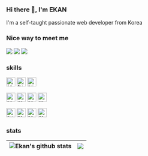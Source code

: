 ### Hi there 👋, I'm EKAN

I'm a self-taught passionate web developer from Korea

### Nice way to meet me
<p>
  <a href="https://ekan.kr" target="_blank"><img src="https://img.shields.io/badge/Blog-DD0B78?style=flat-square"/></a>
  <a href="https://www.linkedin.com/in/ekankr2/?locale=en_US" target="_blank"><img src="https://img.shields.io/badge/IkhwanIm-0A66C2?style=flat-square&logo=Linkedin&logoColor=white"/></a>
  <a href="mailto:ekankr2@naver.com" target="_blank"><img src="https://img.shields.io/badge/ekankr2@naver.com-brightgreen?style=flat-square&logo=Naver&logoColor=white"/></a>
</p>

###  skills
<p>
<code><img height="24" alt="javascript" src="https://cdn.worldvectorlogo.com/logos/logo-javascript.svg"></code>
<code><img height="24" alt="typescript" src="https://cdn.worldvectorlogo.com/logos/typescript.svg"></code>
<code><img height="24" alt="python" src="https://cdn.worldvectorlogo.com/logos/python-5.svg"></code>
</p>

<p>
<code><img height="24" alt="nodejs" src="https://cdn.worldvectorlogo.com/logos/nodejs-2.svg"></code>
<code><img height="24" alt="react" src="https://cdn.worldvectorlogo.com/logos/react-2.svg"></code>
<code><img height="24" alt="nextjs" src="https://cdn.worldvectorlogo.com/logos/next-js.svg"></code>
<code><img height="24" alt="spring" src="https://cdn.worldvectorlogo.com/logos/fastapi.svg"></code>
</p>

<p>
<code><img height="24" alt="aws" src="https://cdn.worldvectorlogo.com/logos/aws-2.svg"></code>
<code><img height="24" alt="mongodb" src="https://cdn.worldvectorlogo.com/logos/mongodb-icon-1-1.svg"></code>
<code><img height="24" alt="postgresql" src="https://cdn.worldvectorlogo.com/logos/postgresql.svg"></code>
<code><img height="24" alt="redis" src="https://cdn.worldvectorlogo.com/logos/redis.svg"></code>
</p>

### stats

| <img align="center" src="https://github-readme-stats-git-masterrstaa-rickstaa.vercel.app/api?username=ekankr2&show_icons=true&include_all_commits=true&theme=buefy&hide_border=true" alt="Ekan's github stats" /> | <img align="center" src="https://github-readme-stats-git-masterrstaa-rickstaa.vercel.app/api/top-langs/?username=ekankr2&layout=compact&theme=buefy&hide_border=true&hide=vue" /> |
| ------------- | ------------- |
